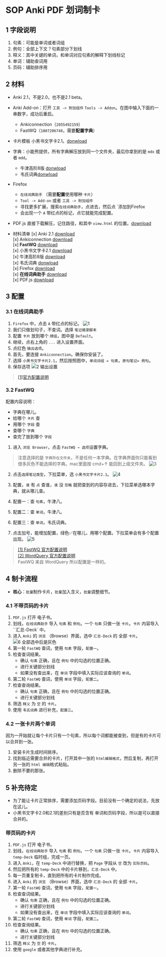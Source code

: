 # SOP Anki PDF 划词制卡
## 1 字段说明
1. 句素：可能是单词或者词组
2. 例句：全部上下文？句素部分下划线
3. 释义：其中关键的单词，和单词对应句素的解释下划线标记
5. 单词：辅助查词用
4. 页码：辅助排序用

## 2 材料
* Anki 2.1，不是2.0，也不是2.1 beta。
* Anki Add-on：打开 `工具 -> 附加组件` `Tools -> Addon`。在图中输入下面的一串数字，成功后重启。
    - Ankiconnection（`2055492159`）
    - FastWQ（`1807206748`，需要**配置字典**）
* 卡片模板 小黑书文字卡2.1。[donwload]()
* 字典：小能熊提供，所有字典解压放到同一个文件夹，最后你拿到的是 `mdx` 或者 `mdd`。
    - 牛津高阶8版 [donwload]("待定")
    - 韦氏词典[donwload]("待定")
* Firefox 
    - `在线词典助手` （需要**配置**使用哪种 `卡片`）
    - `Tool -> Add-on` 或者 `工具 -> 附加组件`
    - 寻找更多扩展，搜索`在线词典助手`，点进去，然后点 `添加到Firefox
    - 会出现一个 `A` 带红点的标记，点它就能完成配置。
* PDF.js 直接下载解压，记住路径，和其中 `view.html` 的位置。[download](https://mozilla.github.io/pdf.js/)

* 材料清单
[x] Anki 2.1 [download](https://apps.ankiweb.net/) <br>
[x] Ankiconnection [download](https://ankiweb.net/shared/info/2055492159) <br>
[x] **FastWQ** [download](https://ankiweb.net/shared/info/1807206748) <br>
[x] 小黑书文字卡2.1 [download](小黑书文字卡2.1.apkg) <br>
[x] 牛津高阶8版 [download]("待定") <br>
[x] 韦氏词典 [donwload]("待定")<br>
[x] Firefox [download](http://www.firefox.com.cn/)<br>
[x] **在线词典助手**  [download](https://addons.mozilla.org/en-US/firefox/addon/<br>online-dictionary-helper/) <br>
[x] PDF.js [download](https://mozilla.github.io/pdf.js/)<br>

## 3 配置
### 3.1 在线词典助手
1. `Firefox` 中，点击 `A` 带红点的标记。
![1](../pictures/划词设置牌组.png)
1. 我们只做划句子，不查词。选择 `笔记摘录脚本`
1. 配置 `卡片` 放到哪个 `牌组`，图中是 `Default`。
1. 继续，点右上角的 `...` 进入设置界面。
2. 点红色 `输出选项`。
3. 首先，要连接 `Ankiconnection`。确保你安装了。
3. 选择 `小黑书文字卡片2.1`，然后按照图中，`单词词组 = 句素`，`原句笔记= 例句`。
3. 保存选项
![2 输出设置](../pictures/输出设置.png)

> [[1]官方配置说明](https://www.laohuang.net/20180213/online-dictionary-helper/)


### 3.2 FastWQ
配置内容说明：
* 字典在哪儿。
* 给哪个 `卡片` 查
* 用哪个 `字段` 查
* 查哪个 `字典`
* 查完了放到哪个 `字段`

1. 进入 `浏览 Browser`，点击 `FastWQ → 选项`设置字典。
> 注意选择的是 `字典所在文件夹`，不是任何一本字典。在字典界面你只能看到很多灰色不能选择的字典。mac里面按 cmd+↑ 能回到上级文件夹。
![3](../pictures/找到设置.png)
2. 点击`选择笔记类型`，下拉菜单，选 `小黑书文字卡片2.1`。
![4](../pictures/选择笔记类型.png)

3. 配置，`谁` 有 `点` 查谁，`谁` 没 `忽略` 就把查到的内容存进去，下拉菜单选哪本字典，就从哪儿查。
4. 配置一：查 `句素`，牛津八。
5. 配置二：查 `单词`，牛津八。
6. 配置三：查 `单词`，韦氏词典。
7. 点击加号，能增加配置，绿色✅在哪儿，用哪个配置。下拉菜单会有多个配置出现。
![5](../pictures/分别配置.png)

> [[1] FastWQ 官方配置说明](https://github.com/sth2018/FastWordQuery) <br>
> [[2] WordQuery 官方配置说明](https://github.com/finalion/WordQuery) <br>
> FastWQ 来自 WordQuery 所以配置是一样的。<br>

## 4 制卡流程
* **核心**：`批量`制作卡片，`批量`加入含义，`批量`调整细节。

### 4.1 不带页码的卡片
1. `PDF.js` 打开 电子书。
2. 划线，`在线词典助手` 导入 `句素` 和 `例句`。一个 `句素` 只做一张 `卡片`。`卡片` 内容导入 ``汇总-Deck` 中。
6. 进入 `Anki` 的 `浏览` （Browse）界面，选中 `汇总-Deck` 的 全部 `卡片`。 
![6 全部选中后是灰色](../pictures/全部选中.png "全部选中后是灰色")   
4. 第一轮 `FastWQ` 查词，使用 `句素` 字段，`配置一`。
5. 检查查词结果。
    * 确认 `句素` 正确，且在 `例句` 中的勾选的位置正确。
    * 进行关键部分划线
    * 如果没有查出来，在 `单词` 字段中填入实际应该查询的 `单词`。  
6. 第二轮 `FastWQ` 查词，使用 `单词` 字段，`配置二`。
6. 检查查询结果。
    * 确认 `句素` 正确，且在 `例句` 中的勾选的位置正确。
    * 进行关键部分划线
7. 筛选 `释义` 为 `空` 的 `卡片`。
8. 使用 `韦氏词典` 进行补充，`配置三`。



### 4.2 一张卡片两个单词
因为一开始就让每个卡片只有一个句素，所以每个词都能被查到，但是有的卡片可以合并到一张。
1. 安装卡片生成时间排序。
2. 找到临近需要合并的卡片，打开其中一张的 `html编辑格式`，然后复制，再打开另一张的 `html 编辑`格式粘贴。
3. 删除不要的那张。

## 5 补充待定
* 为了能让卡片正常排序，需要添加页码字段。目前没有一个确定的说法，先放在这儿。
* 小黑书文字卡2.0和2.1的差别只有是否含有 单词和页码字段，所以是可以直接合并的。
### 带页码的卡片
1. `PDF.js` 打开 电子书。
2. 划线，`在线词典助手` 导入 `句素` 和 `例句`。一个 `句素` 只做一张 `卡片`。`卡片` 内容导入 `temp-Deck` 临时组，完成一页。
3. 进入 `Anki`，在 `temp-Deck` 中进行替换，把 `Page` 字段从 `空` 改为 `实际页码`。
4. 然后把所有的 `temp-Deck` 中的卡片移到，`汇总-Deck` 中。
5. 每一页重复制卡，直到把所有的卡片制作完成。
6. 进入 `Anki` 的 `浏览` （Browse）界面，选中 `汇总-Deck` 的 全部 `卡片`。 
4. 第一轮 `FastWQ` 查词，使用 `句素` 字段，`配置一`。
5. 检查查词结果。
    * 确认 `句素` 正确，且在 `例句` 中的勾选的位置正确。
    * 进行关键部分划线
    * 如果没有查出来，在 `单词` 字段中填入实际应该查询的 `单词`。  
6. 第二轮 `FastWQ` 查词，使用 `单词` 字段，`配置二`。
6. 检查查询结果。
    * 确认 `句素` 正确，且在 `例句` 中的勾选的位置正确。
    * 进行关键部分划线
7. 筛选 `释义` 为 `空` 的 `卡片`。
8. 使用 `google` 或者其他字典进行补充。
